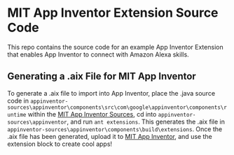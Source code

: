 # MIT App Inventor Extension Source Code
This repo contains the source code for an example App Inventor Extension that enables App Inventor to connect with Amazon Alexa skills. 

## Generating a .aix File for MIT App Inventor
To generate a .aix file to import into App Inventor, place the .java source code in `appinventor-sources\appinventor\components\src\com\google\appinventor\components\runtime` within the [MIT App Inventor Sources](https://github.com/mit-cml/appinventor-sources), cd into `appinventor-sources\appinventor`, and run `ant extensions`. This generates the .aix file in `appinventor-sources\appinventor\components\build\extensions`.
Once the .aix file has been generated, upload it to [MIT App Inventor](http://appinventor.mit.edu/explore/), and use the extension block to create cool apps!

